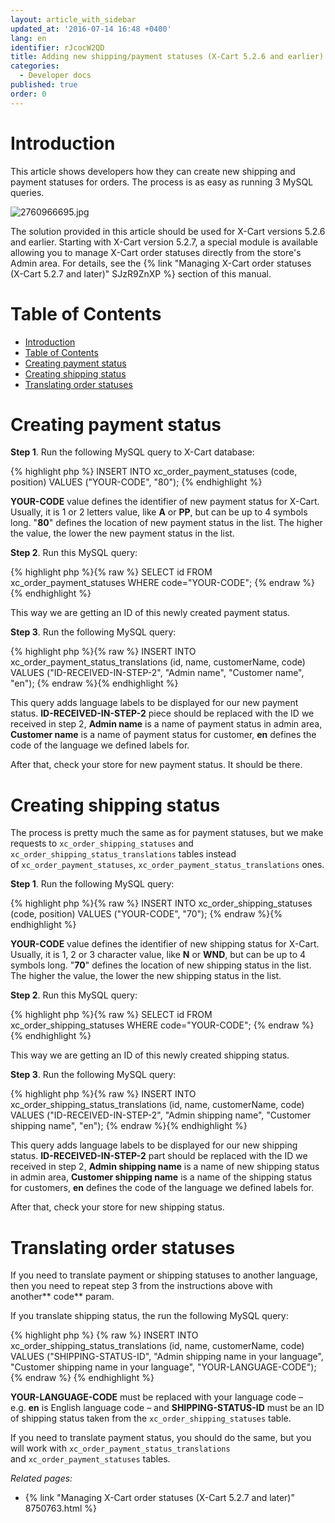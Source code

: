 ```yaml
---
layout: article_with_sidebar
updated_at: '2016-07-14 16:48 +0400'
lang: en
identifier: rJcocW2QD
title: Adding new shipping/payment statuses (X-Cart 5.2.6 and earlier)
categories:
  - Developer docs
published: true
order: 0
---
```

# Introduction

This article shows developers how they can create new shipping and payment statuses for orders. The process is as easy as running 3 MySQL queries.

![2760966695.jpg]({{site.baseurl}}/attachments/2760966695.jpg)


The solution provided in this article should be used for X-Cart versions 5.2.6 and earlier. Starting with X-Cart version 5.2.7, a special module is available allowing you to manage X-Cart order statuses directly from the store's Admin area. For details, see the {% link "Managing X-Cart order statuses (X-Cart 5.2.7 and later)" SJzR9ZnXP %} section of this manual.

# Table of Contents

*   [Introduction](#introduction)
*   [Table of Contents](#table-of-contents)
*   [Creating payment status](#creating-payment-status)
*   [Creating shipping status](#creating-shipping-status)
*   [Translating order statuses](#translating-order-statuses)

# Creating payment status

**Step 1**. Run the following MySQL query to X-Cart database:

{% highlight php %}
INSERT INTO xc_order_payment_statuses (code, position) VALUES ("YOUR-CODE", "80");
{% endhighlight %}

**YOUR-CODE** value defines the identifier of new payment status for X-Cart. Usually, it is 1 or 2 letters value, like **A** or **PP**, but can be up to 4 symbols long. "**80**" defines the location of new payment status in the list. The higher the value, the lower the new payment status in the list.

**Step 2**. Run this MySQL query:

{% highlight php %}{% raw %}
SELECT id FROM xc_order_payment_statuses WHERE code="YOUR-CODE";
{% endraw %}{% endhighlight %}

This way we are getting an ID of this newly created payment status.

**Step 3**. Run the following MySQL query:

{% highlight php %}{% raw %}
INSERT INTO xc_order_payment_status_translations (id, name, customerName, code) VALUES ("ID-RECEIVED-IN-STEP-2", "Admin name", "Customer name", "en");
{% endraw %}{% endhighlight %}

This query adds language labels to be displayed for our new payment status. **ID-RECEIVED-IN-STEP-2** piece should be replaced with the ID we received in step 2, **Admin name** is a name of payment status in admin area, **Customer name** is a name of payment status for customer, **en** defines the code of the language we defined labels for.

After that, check your store for new payment status. It should be there.

# Creating shipping status

The process is pretty much the same as for payment statuses, but we make requests to `xc_order_shipping_statuses` and `xc_order_shipping_status_translations` tables instead of `xc_order_payment_statuses`, `xc_order_payment_status_translations` ones.

**Step 1**. Run the following MySQL query:

{% highlight php %}{% raw %}
INSERT INTO xc_order_shipping_statuses (code, position) VALUES ("YOUR-CODE", "70");
{% endraw %}{% endhighlight %}

**YOUR-CODE** value defines the identifier of new shipping status for X-Cart. Usually, it is 1, 2 or 3 character value, like **N** or **WND**, but can be up to 4 symbols long. "**70**" defines the location of new shipping status in the list. The higher the value, the lower the new shipping status in the list.

**Step 2**. Run this MySQL query:

{% highlight php %}{% raw %}
SELECT id FROM xc_order_shipping_statuses WHERE code="YOUR-CODE";
{% endraw %}{% endhighlight %}

This way we are getting an ID of this newly created shipping status.

**Step 3**. Run the following MySQL query:

{% highlight php %}{% raw %}
INSERT INTO xc_order_shipping_status_translations (id, name, customerName, code) VALUES ("ID-RECEIVED-IN-STEP-2", "Admin shipping name", "Customer shipping name", "en");
{% endraw %}{% endhighlight %}

This query adds language labels to be displayed for our new shipping status. **ID-RECEIVED-IN-STEP-2** part should be replaced with the ID we received in step 2, **Admin shipping name** is a name of new shipping status in admin area, **Customer shipping name** is a name of the shipping status for customers, **en** defines the code of the language we defined labels for.

After that, check your store for new shipping status.

# Translating order statuses

If you need to translate payment or shipping statuses to another language, then you need to repeat step 3 from the instructions above with another** code** param.

If you translate shipping status, the run the following MySQL query: 

{% highlight php %}
{% raw %}
INSERT INTO xc_order_shipping_status_translations (id, name, customerName, code) VALUES ("SHIPPING-STATUS-ID", "Admin shipping name in your language", "Customer shipping name in your language", "YOUR-LANGUAGE-CODE");
{% endraw %}
{% endhighlight %}

**YOUR-LANGUAGE-CODE** must be replaced with your language code – e.g. **en** is English language code – and **SHIPPING-STATUS-ID** must be an ID of shipping status taken from the `xc_order_shipping_statuses` table.

If you need to translate payment status, you should do the same, but you will work with `xc_order_payment_status_translations` and `xc_order_payment_statuses` tables.

_Related pages:_

*   {% link "Managing X-Cart order statuses (X-Cart 5.2.7 and later)" 8750763.html %}
